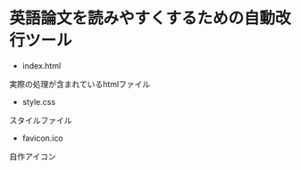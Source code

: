 # 英語論文を読みやすくするための自動改行ツール

- index.html

実際の処理が含まれているhtmlファイル

- style.css

スタイルファイル

- favicon.ico

自作アイコン


